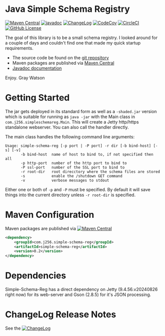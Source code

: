 Java Simple Schema Registry
===========================

[![Maven Central](https://maven-badges.herokuapp.com/maven-central/com.j256.simple-schema-reg/simple-schema-reg/badge.svg?style=flat-square)](https://mvnrepository.com/artifact/com.j256.simple-schema-reg/simple-schema-reg/latest)
[![javadoc](https://javadoc.io/badge2/com.j256.simple-schema-reg/simple-schema-reg/javadoc.svg)](https://javadoc.io/doc/com.j256.simple-schema-reg/simple-schema-reg)
[![ChangeLog](https://img.shields.io/github/v/release/j256/simple-schema-reg?label=changelog&display_name=release)](https://github.com/j256/simple-schema-reg/blob/master/src/main/javadoc/doc-files/changelog.txt)
[![CodeCov](https://img.shields.io/codecov/c/github/j256/simple-schema-reg.svg)](https://codecov.io/github/j256/simple-schema-reg/)
[![CircleCI](https://circleci.com/gh/j256/simple-schema-reg.svg?style=shield)](https://circleci.com/gh/j256/simple-schema-reg)
[![GitHub License](https://img.shields.io/github/license/j256/simple-schema-reg)](https://github.com/j256/simple-schema-reg/blob/master/LICENSE.txt)

The goal of this library is to be a small schema registry.  I looked around for a couple of days and
couldn't find one that made my quick startup requirements.

* The source code be found on the [git repository](https://github.com/j256/simple-schema-reg)
* Maven packages are published via [Maven Central](https://mvnrepository.com/artifact/com.j256.simple-schema-reg/simple-schema-reg/latest)
* [Javadoc documentation](https://javadoc.io/doc/com.j256.simple-schema-reg/simple-schema-reg)

Enjoy.  Gray Watson

# Getting Started

The jar gets deployed in its standard form as well as a `-shaded.jar` version which is suitable for running as `java -jar`  with the Main class in `com.j256.simpleschemareg.Main`.  This will create a Jetty http/https standalone webserver.  You can also call the handler directly.

The main class handles the following command line arguments:

```
Usage: simple-schema-reg [-p port | -P port] -r dir [-b bind-host] [-s] [-v]
       -b bind-host  name of host to bind to, if not specified then all
       -p http-port  number of the http port to bind to
       -P ssl-port   number of the SSL port to bind to
       -r root-dir   root direcctory where the schema files are stored
       -s            enable the /shutdown GET command
       -v            verbose messages to stdout
```

Either one or both of `-p` and `-P` must be specified.  By default it will save things into the current directory unless `-r root-dir` is specified.

# Maven Configuration

Maven packages are published via [![Maven Central](https://maven-badges.herokuapp.com/maven-central/com.j256.simple-schema-reg/simple-schema-reg/badge.svg?style=flat-square)](https://mvnrepository.com/artifact/com.j256.simple-schema-reg/simple-schema-reg/latest)

``` xml
<dependency>
	<groupId>com.j256.simple-schema-reg</groupId>
	<artifactId>simple-schema-reg</artifactId>
	<version>0.2</version>
</dependency>
```

# Dependencies

Simple-Schema-Reg has a direct dependency on Jetty (9.4.56.v20240826 right now) for its web-server and Gson (2.8.5) for it's JSON processing.

# ChangeLog Release Notes

See the [![ChangeLog](https://img.shields.io/github/v/release/j256/simple-schema-reg?label=changelog)](https://github.com/j256/simple-schema-reg/blob/master/src/main/javadoc/doc-files/changelog.txt)

